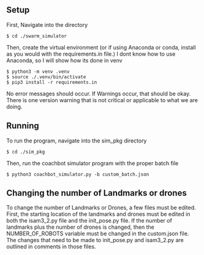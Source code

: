 ## Setup

First, Navigate into the directory
```
$ cd ./swarm_simulator
```
Then, create the virtual environment (or if using Anaconda or conda, install as you 
would with the requirements.in file.) I dont know how to use Anaconda, so I will show
how its done in venv
```
$ python3 -m venv .venv
$ source ./.venv/bin/activate
$ pip3 install -r requirements.in
```
No error messages should occur. If Warnings occur, that should be okay. There is one version warning that is not critical or applicable to what we are doing.

## Running

To run the program, navigate into the sim_pkg directory
```
$ cd ./sim_pkg
```
Then, run the coachbot simulator program with the proper batch file
```
$ python3 coachbot_simulator.py -b custom_batch.json
```

## Changing the number of Landmarks or drones

To change the number of Landmarks or Drones, a few files must be edited. First, the starting location of the landmarks and drones must be edited in both the isam3_2.py file and the init_pose.py file. If the number of landmarks plus the number of drones is changed, then the NUMBER_OF_ROBOTS variable must be changed in the custom.json file. The changes that need to be made to init_pose.py and isam3_2.py are outlined in comments in those files. 